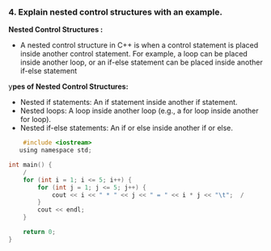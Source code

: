 ### 4. Explain nested control structures with an example. 

<b>Nested Control Structures :</b>

- A nested control structure in C++ is when a control statement is placed inside another control statement. For example, a loop can be placed inside another loop, or an if-else statement can be placed inside another if-else statement

y<b>pes of Nested Control Structures:</b>

- Nested if statements: An if statement inside another if statement.
- Nested loops: A loop inside another loop (e.g., a for loop inside another for loop).
- Nested if-else statements: An if or else inside another if or else.

```c
    #include <iostream>
   using namespace std;

int main() {
    /
    for (int i = 1; i <= 5; i++) {  
        for (int j = 1; j <= 5; j++) {  
            cout << i << " * " << j << " = " << i * j << "\t";  /
        }
        cout << endl; 
    }

    return 0;
}


```